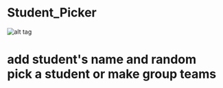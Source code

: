 # Student_Picker

![alt tag](https://s31.postimg.org/a772337dn/Screen_Shot_2016_07_11_at_5_39_56_PM.png)

# add student's name and random pick a student or make group teams

